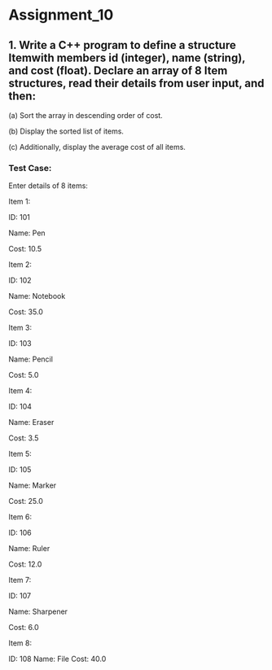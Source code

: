 # Assignment_10
## 1. Write a C++ program to define a structure Itemwith members id (integer), name (string), and cost (float). Declare an array of 8 Item structures, read their details from user input, and then:

  (a) Sort the array in descending order of cost.

  (b) Display the sorted list of items.

  (c) Additionally, display the average cost of all items.

### Test Case:

Enter details of 8 items:

Item 1:

ID: 101

Name: Pen

Cost: 10.5

Item 2:

ID: 102

Name: Notebook

Cost: 35.0

Item 3:

ID: 103

Name: Pencil

Cost: 5.0

Item 4:

ID: 104

Name: Eraser

Cost: 3.5

Item 5:

ID: 105

Name: Marker

Cost: 25.0

Item 6:

ID: 106

Name: Ruler

Cost: 12.0

Item 7:

ID: 107

Name: Sharpener

Cost: 6.0

Item 8:

ID: 108
Name: File
Cost: 40.0
